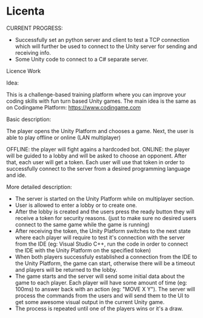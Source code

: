 # Licenta

CURRENT PROGRESS: 

- Successfully set an python server and client to test a TCP connection which will further be used to connect to the Unity server for sending and receiving info.
- Some Unity code to connect to a C# separate server.



Licence Work 

Idea: 

This is a challenge-based training platform  where you can improve your coding skills with fun turn based Unity games.
The main idea is the same as on Codingame Platform: https://www.codingame.com


Basic description:

The player opens the Unity Platform and chooses a game. 
Next, the user is able to play offline or online (LAN multiplayer)

OFFLINE: the player will fight agains a hardcoded bot.
ONLINE: the player will be guided to a lobby and will be asked to choose an opponent. After that, each user will get a token. Each user will use that token in order to successfully connect to the server from a desired programming language and ide.

More detailed description:

- The server is started on the Unity Platform while on multiplayer section. 
- User is allowed to enter a lobby or to create one.
- After the lobby is created and the users press the ready button they will receive a token for security reasons. (just to make sure no desired users connect to the same game while the game is running)
- After receiving the token, the Unity Platform switches to the next state where each player will require to test it's connection with the server from the IDE (eg: Visual Studio C++, run the code in order to connect the IDE with the Unity Platform on the specified token)
- When both players successfuly established a connection from the IDE to the Unity Platform, the game can start, otherwise there will be a timeout and players will be returned to the lobby.
- The game starts and the server will send some initial data about the game to each player. Each player will have some amount of time (eg: 100ms) to answer back with an action (eg: "MOVE X Y"). The server will process the commands from the users and will send them to the UI to get some awesome visual output in the current Unity game.
- The process is repeated until one of the players wins or it's a draw.

